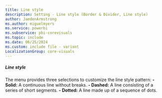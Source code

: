 ```yaml
---
title: Line style
description: Setting - Line style (Border & Divider, Line style)
author: JaedenArmstrong
ms.author: miguelmyers
ms.service: powerbi
ms.subservice: pbi-corevisuals
ms.topic: include
ms.date: 06/25/2024
ms.custom: include file - variant
LocalizationGroup: core-visuals
---
```

##### Line style

The menu provides three selections to customize the line style pattern:
**- Solid:** A continuous line without breaks.
**- Dashed:** A line consisting of a series of short segments.
**- Dotted:** A line made up of a sequence of dots.
